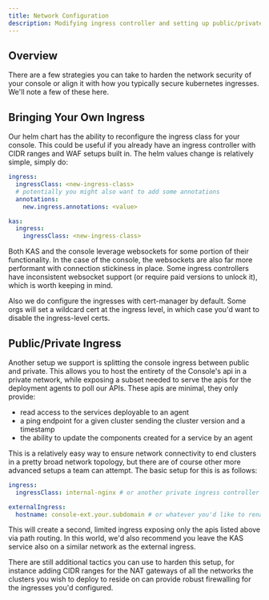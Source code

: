 ```yaml
---
title: Network Configuration
description: Modifying ingress controller and setting up public/private endpoints for your console
---
```


## Overview

There are a few strategies you can take to harden the network security of your console or align it with how you typically secure kubernetes ingresses. We'll note a few of these here.

## Bringing Your Own Ingress

Our helm chart has the ability to reconfigure the ingress class for your console. This could be useful if you already have an ingress controller with CIDR ranges and WAF setups built in. The helm values change is relatively simple, simply do:

```yaml
ingress:
  ingressClass: <new-ingress-class>
  # potentially you might also want to add some annotations
  annotations:
    new.ingress.annotations: <value>

kas:
  ingress:
    ingressClass: <new-ingress-class>
```

Both KAS and the console leverage websockets for some portion of their functionality. In the case of the console, the websockets are also far more performant with connection stickiness in place. Some ingress controllers have inconsistent websocket support (or require paid versions to unlock it), which is worth keeping in mind.

Also we do configure the ingresses with cert-manager by default. Some orgs will set a wildcard cert at the ingress level, in which case you'd want to disable the ingress-level certs.

## Public/Private Ingress

Another setup we support is splitting the console ingress between public and private. This allows you to host the entirety of the Console's api in a private network, while exposing a subset needed to serve the apis for the deployment agents to poll our APIs. These apis are minimal, they only provide:

- read access to the services deployable to an agent
- a ping endpoint for a given cluster sending the cluster version and a timestamp
- the ability to update the components created for a service by an agent

This is a relatively easy way to ensure network connectivity to end clusters in a pretty broad network topology, but there are of course other more advanced setups a team can attempt. The basic setup for this is as follows:

```yaml
ingress:
  ingressClass: internal-nginx # or another private ingress controller

externalIngress:
  hostname: console-ext.your.subdomain # or whatever you'd like to rename it
```

This will create a second, limited ingress exposing only the apis listed above via path routing. In this world, we'd also recommend you leave the KAS service also on a similar network as the external ingress.

There are still additional tactics you can use to harden this setup, for instance adding CIDR ranges for the NAT gateways of all the networks the clusters you wish to deploy to reside on can provide robust firewalling for the ingresses you'd configured.
